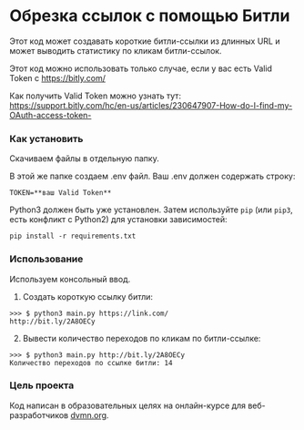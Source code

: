 # Обрезка ссылок с помощью Битли

Этот код может создавать короткие битли-ссылки из длинных URL и может выводить статистику по кликам битли-ссылок.

Этот код можно использовать только случае, если у вас есть Valid Token с https://bitly.com/

Как получить Valid Token можно узнать тут: https://support.bitly.com/hc/en-us/articles/230647907-How-do-I-find-my-OAuth-access-token-

### Как установить
Скачиваем файлы в отдельную папку.

В этой же папке создаем .env файл.
Ваш .env должен содержать строку:
```
TOKEN=**ваш Valid Token**
```

Python3 должен быть уже установлен. 
Затем используйте `pip` (или `pip3`, есть конфликт с Python2) для установки зависимостей:
```
pip install -r requirements.txt
```
### Использование
Используем консольный ввод.

1. Создать короткую ссылку битли:
```
>>> $ python3 main.py https://link.com/
http://bit.ly/2A8OECy
```

2. Вывести количество переходов по кликам по битли-ссылке:
```
>>> $ python3 main.py http://bit.ly/2A8OECy
Количество переходов по ссылке битли: 14
```

### Цель проекта

Код написан в образовательных целях на онлайн-курсе для веб-разработчиков [dvmn.org](https://dvmn.org/).
